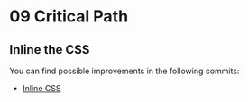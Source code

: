 # 09 Critical Path

## Inline the CSS

You can find possible improvements in the following commits:

 - [Inline CSS](https://github.com/stefanjudis/webperf-101-workshop-final/commit/001e1f8f7166f82f50eec7ebc701a6cf94263dbf)